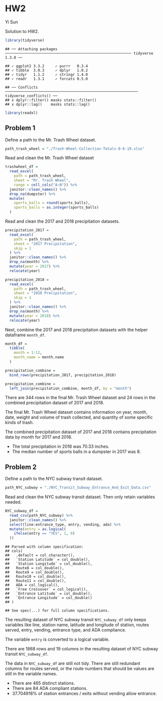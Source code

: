 HW2
================
Yi Sun

Solution to HW2.

``` r
library(tidyverse)
```

    ## ── Attaching packages ────────────────────────────────────────────────────────── tidyverse 1.3.0 ──

    ## ✓ ggplot2 3.3.2     ✓ purrr   0.3.4
    ## ✓ tibble  3.0.3     ✓ dplyr   1.0.2
    ## ✓ tidyr   1.1.2     ✓ stringr 1.4.0
    ## ✓ readr   1.3.1     ✓ forcats 0.5.0

    ## ── Conflicts ───────────────────────────────────────────────────────────── tidyverse_conflicts() ──
    ## x dplyr::filter() masks stats::filter()
    ## x dplyr::lag()    masks stats::lag()

``` r
library(readxl)
```

## Problem 1

Define a path to the Mr. Trash Wheel dataset.

``` r
path_trash_wheel = "./Trash-Wheel-Collection-Totals-8-6-19.xlsx"
```

Read and clean the Mr. Trash Wheel dataset

``` r
trashwheel_df = 
  read_excel(
    path = path_trash_wheel, 
    sheet = "Mr. Trash Wheel", 
    range = cell_cols("A:N")) %>% 
  janitor::clean_names() %>% 
  drop_na(dumpster) %>% 
  mutate(
    sports_balls = round(sports_balls),
    sports_balls = as.integer(sports_balls)
  )
```

Read and clean the 2017 and 2018 precipitation datasets.

``` r
precipitation_2017 = 
  read_excel(
    path = path_trash_wheel, 
    sheet = "2017 Precipitation", 
    skip = 1
  ) %>% 
  janitor::clean_names() %>% 
  drop_na(month) %>% 
  mutate(year = 2017) %>% 
  relocate(year)

precipitation_2018 = 
  read_excel(
    path = path_trash_wheel, 
    sheet = "2018 Precipitation", 
    skip = 1
  ) %>% 
  janitor::clean_names() %>% 
  drop_na(month) %>% 
  mutate(year = 2018) %>% 
  relocate(year)
```

Next, combine the 2017 and 2018 precipitation datasets with the helper
dataframe `month_df`.

``` r
month_df = 
  tibble(
    month = 1:12,
    month_name = month.name
  )

precipitation_combine = 
  bind_rows(precipitation_2017, precipitation_2018)

precipitation_combine = 
  left_join(precipitation_combine, month_df, by = "month")
```

There are 344 rows in the final Mr. Trash Wheel dataset and 24 rows in
the combined precipitation dataset of 2017 and 2018.

The final Mr. Trash Wheel dataset contains information on year, month,
date, weight and volume of trash collected, and quantity of some
specific kinds of trash.

The combined precipitation dataset of 2017 and 2018 contains
precipitation data by month for 2017 and 2018.

  - The total precipitation in 2018 was 70.33 inches.
  - The median number of sports balls in a dumpster in 2017 was 8.

## Problem 2

Define a path to the NYC subway transit dataset.

``` r
path_NYC_subway = "./NYC_Transit_Subway_Entrance_And_Exit_Data.csv"
```

Read and clean the NYC subway transit dataset. Then only retain
variables needed.

``` r
NYC_subway_df = 
  read_csv(path_NYC_subway) %>% 
  janitor::clean_names() %>% 
  select(line:entrance_type, entry, vending, ada) %>% 
  mutate(entry = as.logical(
    ifelse(entry == "YES", 1, 0)
  ))
```

    ## Parsed with column specification:
    ## cols(
    ##   .default = col_character(),
    ##   `Station Latitude` = col_double(),
    ##   `Station Longitude` = col_double(),
    ##   Route8 = col_double(),
    ##   Route9 = col_double(),
    ##   Route10 = col_double(),
    ##   Route11 = col_double(),
    ##   ADA = col_logical(),
    ##   `Free Crossover` = col_logical(),
    ##   `Entrance Latitude` = col_double(),
    ##   `Entrance Longitude` = col_double()
    ## )

    ## See spec(...) for full column specifications.

The resulting dataset of NYC subway transit `NYC_subway_df` only keeps
variables like line, station name, latitude and longitude of station,
routes served, entry, vending, entrance type, and ADA compliance.

The variable `entry` is converted to a logical variable.

There are 1868 rows and 19 columns in the resulting dataset of NYC
subway transit `NYC_subway_df`.

The data in `NYC_subway_df` are still not tidy. There are still
redundant columns for routes served, or the route numbers that should be
values are still in the variable names.

  - There are 465 distinct stations.
  - There are 84 ADA compliant stations.
  - 37.704918% of station entrances / exits without vending allow
    entrance.
